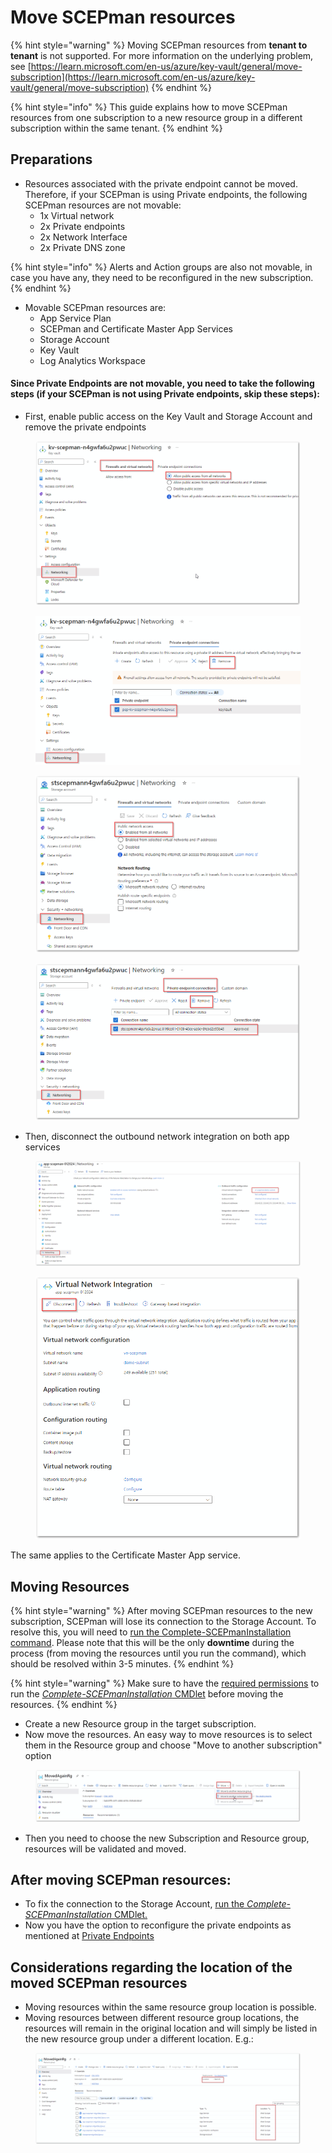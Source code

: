 # Move SCEPman resources

{% hint style="warning" %}
Moving SCEPman resources from **tenant to tenant** is not supported. For more information on the underlying problem, see [https://learn.microsoft.com/en-us/azure/key-vault/general/move-subscription](https://learn.microsoft.com/en-us/azure/key-vault/general/move-subscription)
{% endhint %}

{% hint style="info" %}
This guide explains how to move SCEPman resources from one subscription to a new resource group in a different subscription within the same tenant.
{% endhint %}

## Preparations

* Resources associated with the private endpoint cannot be moved. Therefore, if your SCEPman is using Private endpoints, the following SCEPman resources are not movable:
  * 1x Virtual network
  * 2x Private endpoints
  * 2x Network Interface
  * 2x Private DNS zone

{% hint style="info" %}
Alerts and Action groups are also not movable, in case you have any, they need to be reconfigured in the new subscription.
{% endhint %}

* Movable SCEPman resources are:
  * App Service Plan
  * SCEPman and Certificate Master App Services
  * Storage Account
  * Key Vault
  * Log Analytics Workspace

#### Since Private Endpoints are not movable, you need to take the following steps (if your SCEPman is not using Private endpoints, skip these steps):

* First, enable public access on the Key Vault and Storage Account and remove the private endpoints

<figure><img src="../.gitbook/assets/2024-09-30 16_38_27-kv-scepman-n4gwfa6u2pwuc - Microsoft Azure and 8 more pages - ADMIN MPN Tenant -.png" alt=""><figcaption></figcaption></figure>

<figure><img src="../.gitbook/assets/image.png" alt=""><figcaption></figcaption></figure>

<figure><img src="../.gitbook/assets/image (1).png" alt=""><figcaption></figcaption></figure>

<figure><img src="../.gitbook/assets/image (2).png" alt=""><figcaption></figcaption></figure>

* Then, disconnect the outbound network integration on both app services

<figure><img src="../.gitbook/assets/image (3).png" alt=""><figcaption></figcaption></figure>

<figure><img src="../.gitbook/assets/image (5).png" alt=""><figcaption></figcaption></figure>

The same applies to the Certificate Master App service.

## Moving Resources

{% hint style="warning" %}
After moving SCEPman resources to the new subscription, SCEPman will lose its connection to the Storage Account. To resolve this, you will need to [run the Complete-SCEPmanInstallation command](../scepman-configuration/post-installation-config.md#disabled-homepage). Please note that this will be the only **downtime** during the process (from moving the resources until you run the command), which should be resolved within 3-5 minutes.
{% endhint %}

{% hint style="warning" %}
Make sure to have the [required permissions](../scepman-configuration/post-installation-config.md#prerequisites) to run the [_Complete-SCEPmanInstallation_ CMDlet](../scepman-configuration/post-installation-config.md#running-the-scepman-installation-cmdlet) before moving the resources.
{% endhint %}

* Create a new Resource group in the target subscription.
* Now move the resources. An easy way to move resources is to select them in the Resource group and choose "Move to another subscription" option

<figure><img src="../.gitbook/assets/image (7).png" alt=""><figcaption></figcaption></figure>

* Then you need to choose the new Subscription and Resource group, resources will be validated and moved.

## After moving SCEPman resources:

* To fix the connection to the Storage Account, [run the _Complete-SCEPmanInstallation_ CMDlet.](../scepman-configuration/post-installation-config.md#running-the-scepman-installation-cmdlet)
* Now you have the option to reconfigure the private endpoints as mentioned at [Private Endpoints](https://docs.scepman.com/architecture/private-endpoints)

## Considerations regarding the location of the moved SCEPman resources

* Moving resources within the same resource group location is possible.
* Moving resources between different resource group locations, the resources will remain in the original location and will simply be listed in the new resource group under a different location. E.g.:

<figure><img src="../.gitbook/assets/image (8).png" alt=""><figcaption></figcaption></figure>
